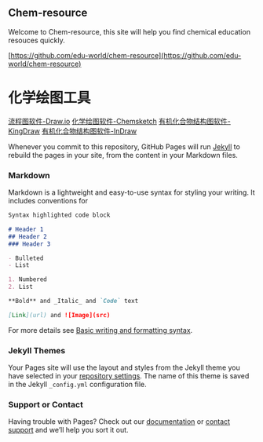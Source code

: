 ## Chem-resource

Welcome to Chem-resource, this site will help you find chemical education resouces quickly.

[https://github.com/edu-world/chem-resource](https://github.com/edu-world/chem-resource) 

# 化学绘图工具
[流程图软件-Draw.io](https://draw-io.en.softonic.com/) 
[化学绘图软件-Chemsketch](http://www.acdlabs.com/home/) 
[有机化合物结构图软件-KingDraw](http://www.kingdraw.cn/) 
[有机化合物结构图软件-InDraw](http://www.integle.com/static/indraw) 



Whenever you commit to this repository, GitHub Pages will run [Jekyll](https://jekyllrb.com/) to rebuild the pages in your site, from the content in your Markdown files.

### Markdown

Markdown is a lightweight and easy-to-use syntax for styling your writing. It includes conventions for

```markdown
Syntax highlighted code block

# Header 1
## Header 2
### Header 3

- Bulleted
- List

1. Numbered
2. List

**Bold** and _Italic_ and `Code` text

[Link](url) and ![Image](src)
```

For more details see [Basic writing and formatting syntax](https://docs.github.com/en/github/writing-on-github/getting-started-with-writing-and-formatting-on-github/basic-writing-and-formatting-syntax).

### Jekyll Themes

Your Pages site will use the layout and styles from the Jekyll theme you have selected in your [repository settings](https://github.com/edu-world/chem-resource/settings/pages). The name of this theme is saved in the Jekyll `_config.yml` configuration file.

### Support or Contact

Having trouble with Pages? Check out our [documentation](https://docs.github.com/categories/github-pages-basics/) or [contact support](https://support.github.com/contact) and we’ll help you sort it out.
